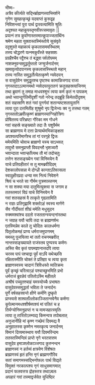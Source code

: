 भीष्मः-  
अत्रैव कीर्त्यते सद्भिर्ब्राह्मणस्वाभिमर्शने  
नृगेण सुमहत्कृच्छ्रं यदवाप्तं कुरूद्वह  
निविशन्त्यां पुरा पार्थ द्वारवत्यामिति श्रुतिः  
अदृश्यत महाकूपस्तृणवीरुत्समावृतः ||  
प्रयत्नं तत्र कुर्वाणास्तस्मात्कूपाज्जलार्थिनः  
श्रमेण महता युक्तास्तस्मिंस्तोये सुसंवृते  
ददृशुस्ते महाकायं कृकलासमवस्थितम्  
तस्य चोद्धरणे यत्नमकुर्वंस्ते सहस्रशः  
प्रग्रहैश्चैव पट्टैश्च तं बद्ध्वा पर्वतोपमम्  
नाशक्नुवन्समुद्धर्तुम्ततो जग्मुर्जनार्दनम्  
खमावृत्योदपानस्य कृकलासस्स्थितो महान्  
तस्य नास्ति समुद्धर्तेत्येतत्कृष्णे न्यवेदयन्  
स वासुदेवेन समुद्धृतश्च पृष्टश्च कामान्निजगाद राजा  
नृगस्तदाऽऽत्मानमथो न्यवेदयत्पुरातनं क्रतुसहस्रयाजिनम्  
तथा ब्रुवाणं तु तमाह माधवश्शुभं त्वया कर्म कृतं न पापकम्  
अथो भवान्दुर्गतिमीदृशीं गतो नरेन्द्र तद्ब्रूहि किमेतदीदृशम्  
शतं सहस्राणि शतं गवां पुनर्गवां शतान्यष्टशतायुतानि  
त्वया पुरा दत्तमितीह शुश्रुमो नृप द्विजेभ्यः क्व नु तत्तथा गतम्  
नृगस्ततोऽब्रवीत्कृष्णं ब्राह्मणस्याग्निहोत्रिणः  
प्रोषितस्य परिभ्रष्टा गौरेका मम गोधने  
गवां सहस्रे सङ्ख्याते तदा तैः पशुपैर्मम  
सा ब्राह्मणाय मे दत्ता प्रेत्यार्थमभिकाङ्क्षता  
अपश्यत्परिमार्गंश्च तां गां परगृहे द्विजः  
ममेयमिति चोवाच ब्राह्मणो यस्य साऽभवत्  
तावुभौ समनुप्राप्तौ विवदन्तौ भृशज्वरौ  
भवान्दाता भवान्हर्तेत्यथ तौ मां तदोचतुः  
तत्तेन शतसङ्ख्येन गवां विनिमयेन वै  
याचे प्रतिग्रहीतारं स तु मामब्रवीदिदम्  
देशकालोपसन्ना मे दोग्ध्री कान्ताऽतिवत्सला  
स्वादुक्षीरप्रदा धन्या मम नित्यं निवेशने  
श्रियं च भरते सा गौर्मम पुत्रमपस्तनम्  
न सा शक्या मया दातुमित्युक्त्वा स जगाम ह  
ततस्तमपरं विप्रं याचे विनिमयेन वै  
गवां शतसहस्रं वै तत्कृते गृह्यतामिति  
न राज्ञः प्रतिगृह्णामि शक्तोऽहं स्वस्य मार्गणे  
सैव गौर्दीयतां शीघ्रं ममेति मधुसूदन  
रुक्ममश्वांश्च ददतो रजततान्स्यन्दनांस्तथा  
न जग्राह ययौ चापि तदा स ब्राह्मणर्षभः  
एतस्मिन्नेव काले तु चोदितः कालधर्मणा  
पितृलोकमहं प्राप्य धर्मराजमुपागमम्  
यमस्तु पूजयित्वा मां ततो वचनमब्रवीत्  
नान्तस्सङ्ख्यायते राजंस्तव पुण्यस्य कर्मणः  
अस्ति चैव कृतं पापमज्ञानात्तदपि त्वया  
चरस्व पापं पश्चाद्वा पूर्वं वाऽपि यथेच्छसि  
रक्षितास्मीति चोक्तं ते प्रतिज्ञा च त्वया कृता  
ब्राह्मणस्वस्य चादानं त्रिविधस्ते व्यतिक्रमः  
पूर्वं कृच्छ्रं चरित्वाऽहं पश्चाच्छुभमिति प्रभो  
धर्मराजं ब्रुवन्नेवं पतितोऽस्मि महीतले  
अश्रौषं पच्युतश्चाहं यमस्योच्चैः प्रभाषतः  
वासुदेवस्समुद्धर्ता भविता ते जनार्दनः  
पूर्णे वर्षसहस्रान्ते क्षीणे कर्मणि दुष्कृते  
प्राप्स्यसे शाश्वताँल्लोकाञ्जितान्स्वेनैव कर्मणा  
कूपेत्मानमधश्शीर्षमपश्यं मां पतितं च ह  
तिर्यग्योनिमनुप्राप्तं न च मामजहात्स्मृतिः  
त्वया तु तारितोऽस्म्यद्य किमन्यत्र तपोबलात्  
अनुजानीहि मां कृष्ण गच्छेयं दिवमद्य वै  
अनुज्ञातस्स कृष्णेन नमस्कृत्य जनार्दनम्  
विमानं दिव्यमास्थाय ययौ दिवमरिन्दमः  
ततस्तस्मिन्दिवं प्राप्ते नृगे भरतसत्तम  
वासुदेव इमाञ्श्लोकाञ्जगाद कुरुनन्दन  
ब्राह्मणस्वं न हर्तव्यं क्षत्रयेण विशेषतः  
ब्राह्मणस्वं हृतं हन्ति नृगं ब्राह्मणगौरिव  
सतां समागमस्सद्भिर्नाफलः पार्थ विद्यते  
विमुक्तं नरकात्पश्य नृगं साधुसमागमात्  
प्रदानं फलवत्तत्र द्रोहस्तत्र तथाऽबलः  
अपहारं गवां तस्माद्वर्जयेत युधिष्ठिर  
